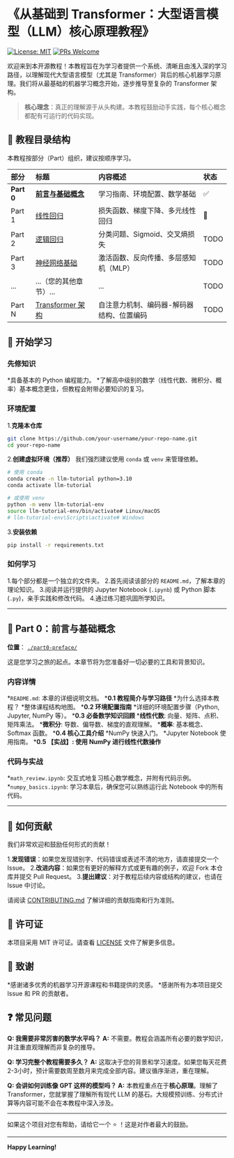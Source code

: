 # 《从基础到 Transformer：大型语言模型（LLM）核心原理教程》

[![License: MIT](https://img.shields.io/badge/License-MIT-yellow.svg)](https://opensource.org/licenses/MIT)
[![PRs Welcome](https://img.shields.io/badge/PRs-welcome-brightgreen.svg)](https://github.com/your-username/your-repo-name/pulls)

欢迎来到本开源教程！本教程旨在为学习者提供一个系统、清晰且由浅入深的学习路径，以理解现代大型语言模型（尤其是 Transformer）背后的核心机器学习原理。我们将从最基础的机器学习概念开始，逐步推导至复杂的 Transformer 架构。

> **核心理念**：真正的理解源于从头构建。本教程鼓励动手实践，每个核心概念都配有可运行的代码实现。

## 📖 教程目录结构

本教程按部分（Part）组织，建议按顺序学习。

| 部分 | 标题 | 内容概述 | 状态 |
| :--- | :--- | :--- | :--- |
| **Part 0** | **[前言与基础概念](./part0-preface/)** | 学习指南、环境配置、数学基础 | ✅ |
| Part 1 | [线性回归](./part1-linear_regression/) | 损失函数、梯度下降、多元线性回归 | 🚧 |
| Part 2 | [逻辑回归](./part2-logistic_regression/) | 分类问题、Sigmoid、交叉熵损失 | TODO |
| Part 3 | [神经网络基础](./part3-neural_networks/) | 激活函数、反向传播、多层感知机（MLP） | TODO |
| ... | ...（您的其他章节）... | ... | TODO |
| Part N | [Transformer 架构](./partN-transformer/) | 自注意力机制、编码器-解码器结构、位置编码 | TODO |

## 🚀 开始学习

### 先修知识
*具备基本的 Python 编程能力。
*了解高中级别的数学（线性代数、微积分、概率）基本概念更佳，但教程会附带必要知识的复习。

### 环境配置

1.**克隆本仓库**
```bash
git clone https://github.com/your-username/your-repo-name.git
cd your-repo-name
```

2.**创建虚拟环境（推荐）**
我们强烈建议使用 `conda` 或 `venv` 来管理依赖。
```bash
# 使用 conda
conda create -n llm-tutorial python=3.10
conda activate llm-tutorial

# 或使用 venv
python -m venv llm-tutorial-env
source llm-tutorial-env/bin/activate# Linux/macOS
# llm-tutorial-env\Scripts\activate# Windows
```

3.**安装依赖**
```bash
pip install -r requirements.txt
```

### 如何学习
1.每个部分都是一个独立的文件夹。
2.首先阅读该部分的 `README.md`，了解本章的理论知识。
3.阅读并运行提供的 Jupyter Notebook (`.ipynb`) 或 Python 脚本 (`.py`)，亲手实践和修改代码。
4.通过练习题巩固所学知识。

---

## 🧭 Part 0：前言与基础概念

**位置**： [`./part0-preface/`](./part0-preface/)

这是您学习之旅的起点。本章节将为您准备好一切必要的工具和背景知识。

### 内容详情
*`README.md`: 本章的详细说明文档。
***0.1 教程简介与学习路径**
*为什么选择本教程？
*整体课程结构地图。
***0.2 环境配置指南**
*详细的环境配置步骤（Python, Jupyter, NumPy 等）。
***0.3 必备数学知识回顾**
***线性代数**: 向量、矩阵、点积、矩阵乘法。
***微积分**: 导数、偏导数、梯度的直观理解。
***概率**: 基本概念、Softmax 函数。
***0.4 核心工具介绍**
*NumPy 快速入门。
*Jupyter Notebook 使用指南。
***0.5 【实战】: 使用 NumPy 进行线性代数操作**

### 代码与实战
*`math_review.ipynb`: 交互式地复习核心数学概念，并附有代码示例。
*`numpy_basics.ipynb`: 学习本章后，确保您可以熟练运行此 Notebook 中的所有代码。

---

## 🤝 如何贡献

我们非常欢迎和鼓励任何形式的贡献！

1.**发现错误**：如果您发现错别字、代码错误或表述不清的地方，请直接提交一个 Issue。
2.**改进内容**：如果您有更好的解释方式或更有趣的例子，欢迎 Fork 本仓库并提交 Pull Request。
3.**提出建议**：对于教程后续内容或结构的建议，也请在 Issue 中讨论。

请阅读 [CONTRIBUTING.md](CONTRIBUTING.md) 了解详细的贡献指南和行为准则。

## 📜 许可证

本项目采用 MIT 许可证。请查看 [LICENSE](LICENSE) 文件了解更多信息。

## 🙏 致谢

*感谢诸多优秀的机器学习开源课程和书籍提供的灵感。
*感谢所有为本项目提交 Issue 和 PR 的贡献者。

## ❓ 常见问题

**Q: 我需要非常厉害的数学水平吗？**
**A:** 不需要。教程会涵盖所有必要的数学知识，并注重直观理解而非复杂的推导。

**Q: 学习完整个教程需要多久？**
**A:** 这取决于您的背景和学习速度。如果您每天花费2-3小时，预计需要数周至数月来完成全部内容。建议循序渐进，重在理解。

**Q: 会讲如何训练像 GPT 这样的模型吗？**
**A:** 本教程重点在于**核心原理**。理解了 Transformer，您就掌握了理解所有现代 LLM 的基石。大规模预训练、分布式计算等内容可能不会在本教程中深入涉及。

---

如果这个项目对您有帮助，请给它一个 ⭐️ ！这是对作者最大的鼓励。

---

**Happy Learning!**
